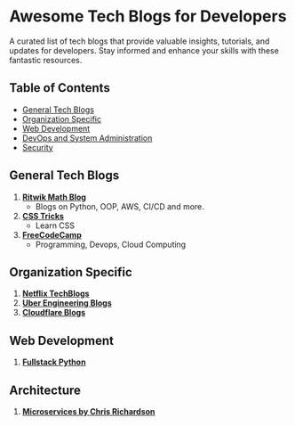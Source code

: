 # Awesome Tech Blogs for Developers

A curated list of tech blogs that provide valuable insights, tutorials, and updates for developers. Stay informed and enhance your skills with these fantastic resources.

## Table of Contents

- [General Tech Blogs](#general-tech-blogs)
- [Organization Specific](#organization-specific)
- [Web Development](#web-development)
- [DevOps and System Administration](#devops-and-system-administration)
- [Security](#security)

## General Tech Blogs
1. [**Ritwik Math Blog**](https://ritwikmath.hashnode.dev/)
   - Blogs on Python, OOP, AWS, CI/CD and more.
2. [**CSS Tricks**](https://css-tricks.com/)
   - Learn CSS
3. [**FreeCodeCamp**](https://www.freecodecamp.org/news/tag/blog/)
   - Programming, Devops, Cloud Computing

## Organization Specific
1. [**Netflix TechBlogs**](https://netflixtechblog.com/)
2. [**Uber Engineering Blogs**](https://www.uber.com/en-IN/blog/engineering/)
3. [**Cloudflare Blogs**](https://blog.cloudflare.com/)

## Web Development
1. [**Fullstack Python**](https://www.fullstackpython.com/blog.html)

## Architecture
1. [**Microservices by Chris Richardson**](https://microservices.io/index.html)

